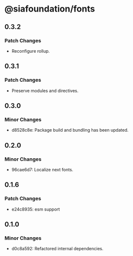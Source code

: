 # @siafoundation/fonts

## 0.3.2

### Patch Changes

- Reconfigure rollup.

## 0.3.1

### Patch Changes

- Preserve modules and directives.

## 0.3.0

### Minor Changes

- d8528c8e: Package build and bundling has been updated.

## 0.2.0

### Minor Changes

- 96cae6d7: Localize next fonts.

## 0.1.6

### Patch Changes

- e24c8935: esm support

## 0.1.0

### Minor Changes

- d0c8a592: Refactored internal dependencies.
